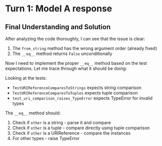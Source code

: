 # Turn 1: Model A response

## Final Understanding and Solution

After analyzing the code thoroughly, I can see that the issue is clear:

1. The `from_string` method has the wrong argument order (already fixed)
2. The `__eq__` method returns `False` unconditionally

Now I need to implement the proper `__eq__` method based on the test expectations. Let me trace through what it should be doing:

Looking at the tests:
- `TestURIReferenceComparesToStrings` expects string comparison
- `TestURIReferenceComparesToTuples` expects tuple comparison
- `test_uri_comparison_raises_TypeError` expects TypeError for invalid types

The `__eq__` method should:
1. Check if `other` is a string - parse it and compare
2. Check if `other` is a tuple - compare directly using tuple comparison
3. Check if `other` is a URIReference - compare the instances
4. For other types - raise TypeError
